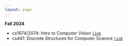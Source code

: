 ```yaml
---
layout: page
---
```


**Fall 2024**
* cs1674/2074: Intro to Computer Vision [`link`](../courses/fall24_cs1674/)
* cs441: Discrete Structures for Computer Science [`link`](../courses/fall24_cs1674.md)
